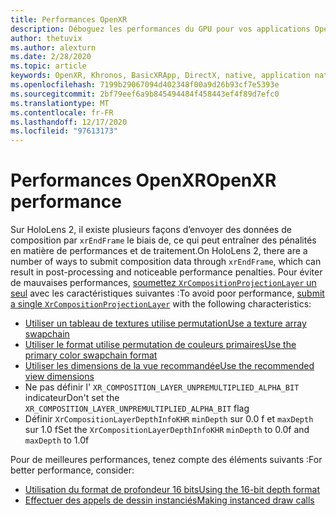 ```yaml
---
title: Performances OpenXR
description: Déboguez les performances du GPU pour vos applications OpenXR.
author: thetuvix
ms.author: alexturn
ms.date: 2/28/2020
ms.topic: article
keywords: OpenXR, Khronos, BasicXRApp, DirectX, native, application native, moteur personnalisé, intergiciel, performances, optimisation, débogage GPU, RenderDoc, PIX
ms.openlocfilehash: 7199b29067094d402348f00a9d26b93cf7e5393e
ms.sourcegitcommit: 2bf79eef6a9b845494484f458443ef4f89d7efc0
ms.translationtype: MT
ms.contentlocale: fr-FR
ms.lasthandoff: 12/17/2020
ms.locfileid: "97613173"
---
```

# <a name="openxr-performance"></a><span data-ttu-id="3c567-104">Performances OpenXR</span><span class="sxs-lookup"><span data-stu-id="3c567-104">OpenXR performance</span></span>

<span data-ttu-id="3c567-105">Sur HoloLens 2, il existe plusieurs façons d’envoyer des données de composition par `xrEndFrame` le biais de, ce qui peut entraîner des pénalités en matière de performances et de traitement.</span><span class="sxs-lookup"><span data-stu-id="3c567-105">On HoloLens 2, there are a number of ways to submit composition data through `xrEndFrame`, which can result in post-processing and noticeable performance penalties.</span></span>
<span data-ttu-id="3c567-106">Pour éviter de mauvaises performances, [soumettez `XrCompositionProjectionLayer` un seul](openxr-best-practices.md#use-a-single-projection-layer) avec les caractéristiques suivantes :</span><span class="sxs-lookup"><span data-stu-id="3c567-106">To avoid poor performance, [submit a single `XrCompositionProjectionLayer`](openxr-best-practices.md#use-a-single-projection-layer) with the following characteristics:</span></span>
* [<span data-ttu-id="3c567-107">Utiliser un tableau de textures utilise permutation</span><span class="sxs-lookup"><span data-stu-id="3c567-107">Use a texture array swapchain</span></span>](openxr-best-practices.md#render-with-texture-array-and-vprt)
* [<span data-ttu-id="3c567-108">Utiliser le format utilise permutation de couleurs primaires</span><span class="sxs-lookup"><span data-stu-id="3c567-108">Use the primary color swapchain format</span></span>](openxr-best-practices.md#select-a-swapchain-format)
* [<span data-ttu-id="3c567-109">Utiliser les dimensions de la vue recommandée</span><span class="sxs-lookup"><span data-stu-id="3c567-109">Use the recommended view dimensions</span></span>](openxr-best-practices.md#render-with-recommended-rendering-parameters-and-frame-timing)
* <span data-ttu-id="3c567-110">Ne pas définir l' `XR_COMPOSITION_LAYER_UNPREMULTIPLIED_ALPHA_BIT` indicateur</span><span class="sxs-lookup"><span data-stu-id="3c567-110">Don't set the `XR_COMPOSITION_LAYER_UNPREMULTIPLIED_ALPHA_BIT` flag</span></span>
* <span data-ttu-id="3c567-111">Définir `XrCompositionLayerDepthInfoKHR` `minDepth` sur 0.0 f et `maxDepth` sur 1.0 f</span><span class="sxs-lookup"><span data-stu-id="3c567-111">Set the `XrCompositionLayerDepthInfoKHR` `minDepth` to 0.0f and `maxDepth` to 1.0f</span></span>

<span data-ttu-id="3c567-112">Pour de meilleures performances, tenez compte des éléments suivants :</span><span class="sxs-lookup"><span data-stu-id="3c567-112">For better performance, consider:</span></span>
* [<span data-ttu-id="3c567-113">Utilisation du format de profondeur 16 bits</span><span class="sxs-lookup"><span data-stu-id="3c567-113">Using the 16-bit depth format</span></span>](openxr-best-practices.md#choose-a-reasonable-depth-range)
* [<span data-ttu-id="3c567-114">Effectuer des appels de dessin instanciés</span><span class="sxs-lookup"><span data-stu-id="3c567-114">Making instanced draw calls</span></span>](openxr-best-practices.md#render-with-texture-array-and-vprt)
